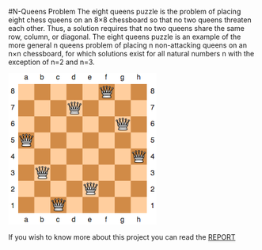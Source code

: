 #N-Queens Problem
The eight queens puzzle is the problem of placing eight chess queens on an 8×8 chessboard so that no two queens threaten each other. Thus, a solution requires that no two queens share the same row, column, or diagonal. The eight queens puzzle is an example of the more general n queens problem of placing n non-attacking queens on an n×n chessboard, for which solutions exist for all natural numbers n with the exception of n=2 and n=3.

![](https://github.com/jaimedantas/N-Queens/blob/master/n-queen_2.png)

If you wish to know more about this project you can read the [REPORT](https://github.com/jaimedantas/N-Queens/blob/master/full_report.pdf) 
